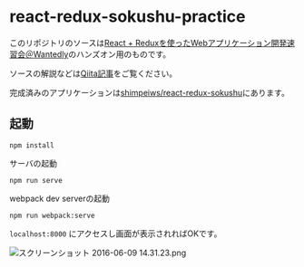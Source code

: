 # react-redux-sokushu-practice

このリポジトリのソースは[React + Reduxを使ったWebアプリケーション開発速習会＠Wantedly](http://wantedly.connpass.com/event/33168/)のハンズオン用のものです。

ソースの解説などは[Qiita記事](http://qiita.com/shimpeiws/private/df31e2d70cc67c68115d)をご覧ください。

完成済みのアプリケーションは[shimpeiws/react-redux-sokushu](https://github.com/shimpeiws/react-redux-sokushu)にあります。

## 起動

```
npm install
```

サーバの起動

```
npm run serve
```

webpack dev serverの起動

```
npm run webpack:serve
```

`localhost:8000` にアクセスし画面が表示されればOKです。

![スクリーンショット 2016-06-09 14.31.23.png](https://qiita-image-store.s3.amazonaws.com/0/29637/095942c1-0ab9-41d9-4af0-145af9df488f.png "スクリーンショット 2016-06-09 14.31.23.png")
